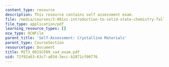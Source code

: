 ```yaml
---
content_type: resource
description: This resource contains self assessment exam.
file: /media/courses/3-091sc-introduction-to-solid-state-chemistry-fall-2010/72f92a6363c7a0343eccb2871cf06776_MIT3_091SCF09_sa4_exam.pdf
file_type: application/pdf
learning_resource_types: []
ocw_type: OCWFile
parent_title: 'Self-Assessment: Crystalline Materials'
parent_type: CourseSection
resourcetype: Document
title: MIT3_091SCF09_sa4_exam.pdf
uid: 72f92a63-63c7-a034-3ecc-b2871cf06776
---
```

